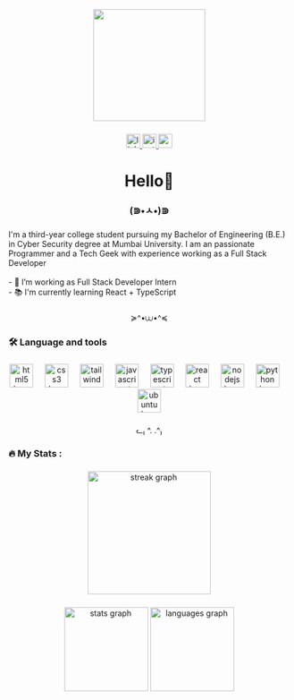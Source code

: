 <div align="center">
  <img height="200" src="https://i.kym-cdn.com/photos/images/original/002/738/959/060.gif"  />
</div>

###

<div align="center">
  <a href="https://www.linkedin.com/in/devs-den/" target="_blank">
    <img src="https://img.shields.io/static/v1?message=LinkedIn&logo=linkedin&label=&color=0077B5&logoColor=white&labelColor=&style=for-the-badge" height="25" alt="linkedin logo"  />
  </a>
  <a href="https://www.instagram.com/_.stillbones._/" target="_blank">
    <img src="https://img.shields.io/static/v1?message=Instagram&logo=instagram&label=&color=E4405F&logoColor=white&labelColor=&style=for-the-badge" height="25" alt="instagram logo"  />
  </a>
  <a href="https://mail.google.com/mail/u/0/?fs=1&to=devendrapkmishra@gmail.com&tf=cm" target="_blank">
    <img src="https://img.shields.io/static/v1?message=Gmail&logo=gmail&label=&color=D14836&logoColor=white&labelColor=&style=for-the-badge" height="25" alt="gmail logo"  />
  </a>
</div>

###

<h1 align="center">Hello👋</h1>

###

<h3 align="center">(⋑•ㅅ•)⋑</h3>

###

<p align="left">I'm a third-year college student pursuing my Bachelor of Engineering (B.E.) in Cyber Security degree at Mumbai University. I am an passionate Programmer and a Tech Geek with experience working as a Full Stack Developer<br><br>- 🔭 I’m working as Full Stack Developer Intern<br>- 📚 I'm currently learning React + TypeScript </p>

###

<p align="center">≽^•⩊•^≼</p>

###

<h3 align="left">🛠 Language and tools</h3>

###

<div align="center">
  <img src="https://skillicons.dev/icons?i=html" height="42" alt="html5 logo"  />
  <img width="13" />
  <img src="https://skillicons.dev/icons?i=css" height="42" alt="css3 logo"  />
  <img width="13" />
  <img src="https://skillicons.dev/icons?i=tailwind" height="42" alt="tailwindcss logo"  />
  <img width="13" />
  <img src="https://cdn.jsdelivr.net/gh/devicons/devicon/icons/javascript/javascript-original.svg" height="42" alt="javascript logo"  />
  <img width="13" />
  <img src="https://cdn.jsdelivr.net/gh/devicons/devicon/icons/typescript/typescript-original.svg" height="42" alt="typescript logo"  />
  <img width="13" />
  <img src="https://cdn.jsdelivr.net/gh/devicons/devicon/icons/react/react-original.svg" height="42" alt="react logo"  />
  <img width="13" />
  <img src="https://cdn.simpleicons.org/nodedotjs/339933" height="42" alt="nodejs logo"  />
  <img width="13" />
  <img src="https://cdn.jsdelivr.net/gh/devicons/devicon/icons/python/python-original.svg" height="42" alt="python logo"  />
  <img width="13" />
  <img src="https://cdn.simpleicons.org/ubuntu/E95420" height="42" alt="ubuntu logo"  />
</div>

###

<p align="center">ᓚ₍ ^. .^₎</p>

###

<h3 align="left">🔥   My Stats :</h3>

###

<div align="center">
  <img src="https://streak-stats.demolab.com?user=TreX-Hub&locale=en&mode=daily&theme=dark&hide_border=false&border_radius=5&order=3" height="220" alt="streak graph"  />
</div>

###

<div align="center">
  <img src="https://github-readme-stats.vercel.app/api?username=TreX-Hub&hide_title=false&hide_rank=false&show_icons=true&include_all_commits=true&count_private=true&disable_animations=false&theme=dark&locale=en&hide_border=false&order=1" height="150" alt="stats graph"  />
  <img src="https://github-readme-stats.vercel.app/api/top-langs?username=TreX-Hub&locale=en&hide_title=false&layout=compact&card_width=320&langs_count=5&theme=dark&hide_border=false&order=2" height="150" alt="languages graph"  />
</div>

###
